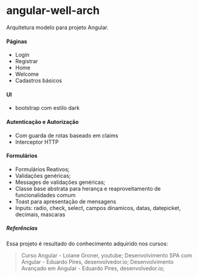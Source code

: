 # angular-well-arch
Arquitetura modelo para projeto Angular.

#### Páginas
- Login
- Registrar
- Home
- Welcome
- Cadastros básicos

#### UI
- bootstrap com estilo dark

#### Autenticação e Autorização
- Com guarda de rotas baseado em claims
- Interceptor HTTP

#### Formulários
- Formulários Reativos;
- Validações genéricas;
- Messages de validações genéricas;
- Classe base abstrata para herança e reaproveitamento de funcionalidades comum
- Toast para apresentação de mensagens
- Inputs: radio, check, select, campos dinamicos, datas, datepicket, decimais, mascaras


##### Referências
Essa projeto é resultado do conhecimento adquirido nos cursos:
> Curso Angular - Loiane Groner, youtube;
> Desenvolvimento SPA com Angular - Eduardo Pires, desenvolvedor.io; 
> Desenvolvimento Avançado em Angular - Eduardo Pires, desenvolvedor.io; 
